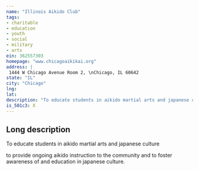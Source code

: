 ```yaml
---
name: "Illinois Aikido Club"
tags:
- charitable
- education
- youth
- social
- military
- arts
ein: 362557303
homepage: "www.chicagoaikikai.org"
address: |
 1444 W Chicago Avenue Room 2, \nChicago, IL 60642
state: "IL"
city: "Chicago"
lng: 
lat: 
description: "To educate students in aikido martial arts and japanese culture"
is_501c3: X
---
```


## Long description

To educate students in aikido martial arts and japanese culture
  
  to provide ongoing aikido instruction to the community and to foster awareness of and education in japanese culture. 
